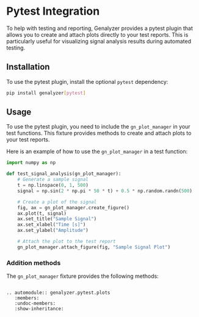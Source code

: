# Pytest Integration

To help with testing and reporting, Genalyzer provides a pytest plugin that allows you to create and attach plots directly to your test reports. This is particularly useful for visualizing signal analysis results during automated testing.

## Installation

To use the pytest plugin, install the optional `pytest` dependency:

```bash
pip install genalyzer[pytest]
```

## Usage

To use the pytest plugin, you need to include the `gn_plot_manager` in your test functions. This fixture provides methods to create and attach plots to your test reports.

Here is an example of how to use the `gn_plot_manager` in a test function:

```python
import numpy as np

def test_signal_analysis(gn_plot_manager):
    # Generate a sample signal
    t = np.linspace(0, 1, 500)
    signal = np.sin(2 * np.pi * 50 * t) + 0.5 * np.random.randn(500)

    # Create a plot of the signal
    fig, ax = gn_plot_manager.create_figure()
    ax.plot(t, signal)
    ax.set_title("Sample Signal")
    ax.set_xlabel("Time [s]")
    ax.set_ylabel("Amplitude")

    # Attach the plot to the test report
    gn_plot_manager.attach_figure(fig, "Sample Signal Plot")
```

### Addition methods

The `gn_plot_manager` fixture provides the following methods:

```{eval-rst}

.. automodule:: genalyzer.pytest.plots
   :members:
   :undoc-members:
   :show-inheritance:

```